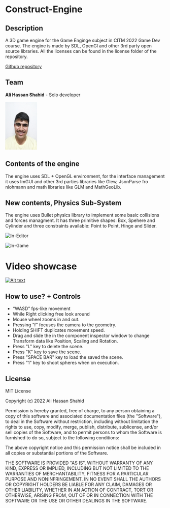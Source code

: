 # Construct-Engine

## Description
A 3D game engine for the Game Enginge subject in CITM 2022 Game Dev course.
The engine is made by SDL, OpenGl and other 3rd party open source libraries.
All the licenses can be found in the license folder of the repository.

[Github repository](https://github.com/FeroXx07/Construct-Engine)

## Team

**Ali Hassan Shahid** - Solo developer

<img src="https://raw.githubusercontent.com/FeroXx07/Construct-Engine/main/docs/images/AliHassanShahidPhoto.jpg" width="100" height="150">

## Contents of the engine
The engine uses SDL + OpenGL environment, for the interface management it uses ImGUI and other 3rd parties libraries like Glew, JsonParse fro nlohmann and math
libraries like GLM and MathGeoLib.

## New contents, Physics Sub-System
The engine uses Bullet physics library to implement some basic collisions and forces managment. It has three primitive shapes: Box, Spehere and Cylinder
and three constraints available: Point to Point, Hinge and Slider.

![In-Editor](https://raw.githubusercontent.com/FeroXx07/Construct-Engine/main/docs/gifs/In_Editor.gif)

![In-Game](https://raw.githubusercontent.com/FeroXx07/Construct-Engine/main/docs/gifs/In_Game.gif)

# Video showcase

[![Alt text](https://img.youtube.com/vi/T6JH3_sUVHQ/0.jpg)](https://www.youtube.com/watch?v=T6JH3_sUVHQ)

## How to use? + Controls
- “WASD” fps-like movement
- While Right clicking free look around
- Mouse wheel zooms in and out.
- Pressing “f” focuses the camera to the geometry.
- Holding SHIFT duplicates movement speed.
- Drag and slide the in the component inspector window to change Transform data like Position, Scaling and Rotation.
- Press "L" key to delete the scene.
- Press "K" key to save the scene.
- Press "SPACE BAR" key to load the saved the scene.
- Press "1" key to shoot spheres when on execution.

## License
MIT License

Copyright (c) 2022 Ali Hassan Shahid

Permission is hereby granted, free of charge, to any person obtaining a copy
of this software and associated documentation files (the "Software"), to deal
in the Software without restriction, including without limitation the rights
to use, copy, modify, merge, publish, distribute, sublicense, and/or sell
copies of the Software, and to permit persons to whom the Software is
furnished to do so, subject to the following conditions:

The above copyright notice and this permission notice shall be included in all
copies or substantial portions of the Software.

THE SOFTWARE IS PROVIDED "AS IS", WITHOUT WARRANTY OF ANY KIND, EXPRESS OR
IMPLIED, INCLUDING BUT NOT LIMITED TO THE WARRANTIES OF MERCHANTABILITY,
FITNESS FOR A PARTICULAR PURPOSE AND NONINFRINGEMENT. IN NO EVENT SHALL THE
AUTHORS OR COPYRIGHT HOLDERS BE LIABLE FOR ANY CLAIM, DAMAGES OR OTHER
LIABILITY, WHETHER IN AN ACTION OF CONTRACT, TORT OR OTHERWISE, ARISING FROM,
OUT OF OR IN CONNECTION WITH THE SOFTWARE OR THE USE OR OTHER DEALINGS IN THE
SOFTWARE.
